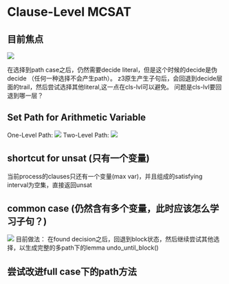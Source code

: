 # Clause-Level MCSAT
## 目前焦点
![](https://cdn.nlark.com/yuque/0/2024/jpeg/26979990/1709640289984-3ff1fc0b-e3d5-49b7-bcc4-3c3d88924eaf.jpeg)

在选择到path case之后，仍然需要decide literal，但是这个时候的decide是伪decide （任何一种选择不会产生path）。
z3原生产生子句后，会回退到decide层面的trail，然后尝试选择其他literal,这一点在cls-lvl可以避免。
问题是cls-lvl要回退到哪一层？
## Set Path for Arithmetic Variable
One-Level Path:
![](https://cdn.nlark.com/yuque/0/2024/jpeg/26979990/1709705681160-97a5da0a-8928-4fc0-a9f9-cdb31343de04.jpeg)
Two-Level Path:
![](https://cdn.nlark.com/yuque/0/2024/jpeg/26979990/1709706890966-efe234ff-7a09-49cd-b749-e4797d3f9e1a.jpeg)
## shortcut for unsat (只有一个变量)
当前process的clauses只还有一个变量(max var)，并且组成的satisfying interval为空集，直接返回unsat
## common case (仍然含有多个变量，此时应该怎么学习子句？)
![](https://cdn.nlark.com/yuque/0/2024/jpeg/26979990/1709711558096-a333b6ea-42ac-4a68-906d-4f05e825b95a.jpeg)
目前做法：
在found decision之后，回退到block状态，然后继续尝试其他选择，以生成完整的多path下的lemma
undo_until_block()
## 尝试改进full case下的path方法
